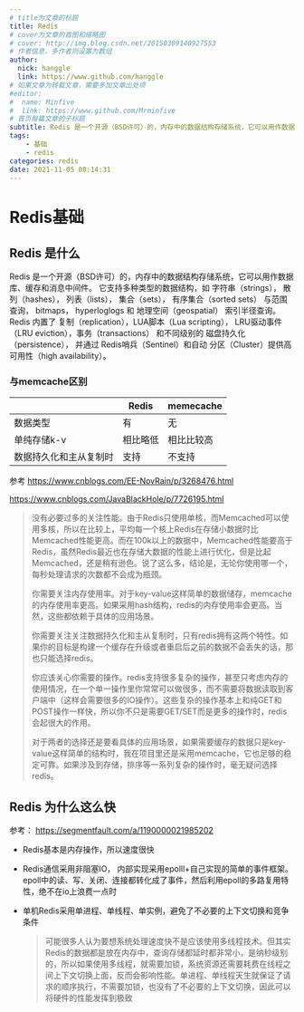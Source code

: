 ```yaml
---
# title为文章的标题
title: Redis
# cover为文章的首图和缩略图
# cover: http://img.blog.csdn.net/20150309140927553
# 作者信息，多作者则设置为数组
author: 
  nick: hanggle
  link: https://www.github.com/hanggle
# 如果文章为转载文章，需要多加文章出处项
#editor:
#  name: Minfive
#  link: https://www.github.com/Mrminfive
# 首页每篇文章的子标题
subtitle: Redis 是一个开源（BSD许可）的，内存中的数据结构存储系统，它可以用作数据库、缓存和消息中间件。 它支持多种类型的数据结构，如 字符串（strings）， 散列（hashes）， 列表（lists）， 集合（sets）， 有序集合（sorted sets） 与范围查询， bitmaps， hyperloglogs 和 地理空间（geospatial） 索引半径查询。 Redis 内置了 复制（replication），LUA脚本（Lua scripting）， LRU驱动事件（LRU eviction），事务（transactions） 和不同级别的 磁盘持久化（persistence）， 并通过 Redis哨兵（Sentinel）和自动 分区（Cluster）提供高可用性（high availability）。
tags: 
    - 基础
    - redis
categories: redis
date: 2021-11-05 08:14:31
---
```


# Redis基础

## Redis 是什么

Redis 是一个开源（BSD许可）的，内存中的数据结构存储系统，它可以用作数据库、缓存和消息中间件。 它支持多种类型的数据结构，如 字符串（strings）， 散列（hashes）， 列表（lists）， 集合（sets）， 有序集合（sorted sets） 与范围查询， bitmaps， hyperloglogs 和 地理空间（geospatial） 索引半径查询。 Redis 内置了 复制（replication），LUA脚本（Lua scripting）， LRU驱动事件（LRU eviction），事务（transactions） 和不同级别的 磁盘持久化（persistence）， 并通过 Redis哨兵（Sentinel）和自动 分区（Cluster）提供高可用性（high availability）。



### 与memcache区别

|                        | Redis    | memecache  |
| ---------------------- | -------- | ---------- |
| 数据类型               | 有       | 无         |
| 单纯存储k-v            | 相比略低 | 相比比较高 |
| 数据持久化和主从复制时 | 支持     | 不支持     |

参考 https://www.cnblogs.com/EE-NovRain/p/3268476.html

https://www.cnblogs.com/JavaBlackHole/p/7726195.html

> 没有必要过多的关注性能。由于Redis只使用单核，而Memcached可以使用多核，所以在比较上，平均每一个核上Redis在存储小数据时比Memcached性能更高。而在100k以上的数据中，Memcached性能要高于Redis，虽然Redis最近也在存储大数据的性能上进行优化，但是比起Memcached，还是稍有逊色。说了这么多，结论是，无论你使用哪一个，每秒处理请求的次数都不会成为瓶颈。
>
> 你需要关注内存使用率。对于key-value这样简单的数据储存，memcache的内存使用率更高。如果采用hash结构，redis的内存使用率会更高。当然，这些都依赖于具体的应用场景。
>
> 你需要关注关注数据持久化和主从复制时，只有redis拥有这两个特性。如果你的目标是构建一个缓存在升级或者重启后之前的数据不会丢失的话，那也只能选择redis。
>
> 你应该关心你需要的操作。redis支持很多复杂的操作，甚至只考虑内存的使用情况，在一个单一操作里你常常可以做很多，而不需要将数据读取到客户端中（这样会需要很多的IO操作）。这些复杂的操作基本上和纯GET和POST操作一样快，所以你不只是需要GET/SET而是更多的操作时，redis会起很大的作用。
>
> 对于两者的选择还是要看具体的应用场景，如果需要缓存的数据只是key-value这样简单的结构时，我在项目里还是采用memcache，它也足够的稳定可靠。如果涉及到存储，排序等一系列复杂的操作时，毫无疑问选择redis。



## Redis 为什么这么快

参考： https://segmentfault.com/a/1190000021985202

* Redis基本是内存操作，所以速度很快

* Redis通信采用非阻塞IO， 内部实现采用epolll+自己实现的简单的事件框架。epoll中的读、写、关闭、连接都转化成了事件，然后利用epoll的多路复用特性，绝不在io上浪费一点时

* 单机Redis采用单进程、单线程、单实例，避免了不必要的上下文切换和竞争条件

  > 可能很多人认为要想系统处理速度快不是应该使用多线程技术。但其实Redis的数据都是放在内存中，查询存储都延时都非常小，是纳秒级别的，所以如果使用多线程，就需要加锁，系统资源还需要耗费在线程之间上下文切换上面，反而会影响性能。单进程、单线程天生就保证了请求的顺序执行，不需要加锁，也没有了不必要的上下文切换，因此可以将硬件的性能发挥到极致

